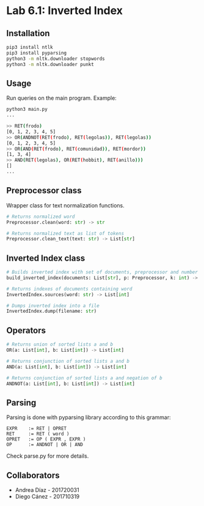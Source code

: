 # Lab 6.1: Inverted Index

## Installation

```bash
pip3 install ntlk
pip3 install pyparsing
python3 -m nltk.downloader stopwords
python3 -m nltk.downloader punkt
```

## Usage

Run queries on the main program. Example:
```bash
python3 main.py
...

>> RET(frodo)
[0, 1, 2, 3, 4, 5]
>> OR(ANDNOT(RET(frodo), RET(legolas)), RET(legolas))
[0, 1, 2, 3, 4, 5]
>> OR(AND(RET(frodo), RET(comunidad)), RET(mordor))
[1, 3, 4]
>> AND(RET(legolas), OR(RET(hobbit), RET(anillo)))
[]
...
```


## Preprocessor class

Wrapper class for text normalization functions.

```python
# Returns normalized word
Preprocessor.clean(word: str) -> str
```

```python
# Returns normalized text as list of tokens
Preprocessor.clean_text(text: str) -> List[str]
```

## Inverted Index class

```python
# Builds inverted index with set of documents, preprocessor and number of words (most frequent)
build_inverted_index(documents: List[str], p: Preprocessor, k: int) -> InvertedIndex
```

```python
# Returns indexes of documents containing word
InvertedIndex.sources(word: str) -> List[int]
```

```python
# Dumps inverted index into a file
InvertedIndex.dump(filename: str)
```

## Operators

```python
# Returns union of sorted lists a and b
OR(a: List[int], b: List[int]) -> List[int]
```

```python
# Returns conjunction of sorted lists a and b
AND(a: List[int], b: List[int]) -> List[int]
```

```python
# Returns conjunction of sorted lists a and negation of b
ANDNOT(a: List[int], b: List[int]) -> List[int]
```


## Parsing

Parsing is done with pyparsing library according to this grammar:

```
EXPR    := RET | OPRET
RET     := RET ( word )
OPRET   := OP ( EXPR , EXPR )
OP      := ANDNOT | OR | AND
```

Check parse.py for more details.


## Collaborators

- Andrea Díaz - 201720031
- Diego Cánez - 201710319
